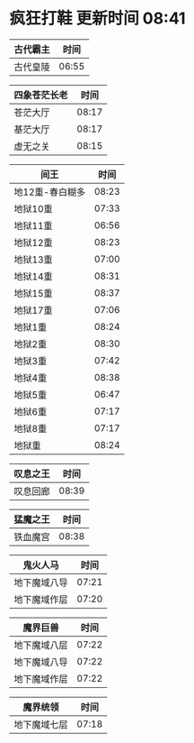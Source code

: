 # 疯狂打鞋 更新时间 08:41

| 古代霸主   | 时间    |
|--------|-------|
| 古代皇陵 | 06:55 |

| 四象苍茫长老   | 时间    |
|--------|-------|
| 苍茫大厅 | 08:17 |
| 基茫大厅 | 08:17 |
| 虚无之关 | 08:15 |

| 间王   | 时间    |
|--------|-------|
| 地12重-春白糊多 | 08:23 |
| 地狱10重 | 07:33 |
| 地狱11重 | 06:56 |
| 地狱12重 | 08:23 |
| 地狱13重 | 07:00 |
| 地狱14重 | 08:31 |
| 地狱15重 | 08:37 |
| 地狱17重 | 07:06 |
| 地狱1重 | 08:24 |
| 地狱2重 | 08:30 |
| 地狱3重 | 07:42 |
| 地狱4重 | 08:38 |
| 地狱5重 | 06:47 |
| 地狱6重 | 07:17 |
| 地狱8重 | 07:17 |
| 地狱重 | 08:24 |

| 叹息之王   | 时间    |
|--------|-------|
| 叹息回廊 | 08:39 |

| 猛魔之王   | 时间    |
|--------|-------|
| 铁血魔宫 | 08:38 |

| 鬼火人马   | 时间    |
|--------|-------|
| 地下魔域八导 | 07:21 |
| 地下魔域作层 | 07:20 |

| 魔界巨兽   | 时间    |
|--------|-------|
| 地下魔域八层 | 07:22 |
| 地下魔域八导 | 07:22 |
| 地下魔域作层 | 07:22 |

| 魔界统领   | 时间    |
|--------|-------|
| 地下魔域七层 | 07:18 |